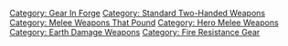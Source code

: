 [Category: Gear In Forge](Category:_Gear_In_Forge "wikilink") [Category:
Standard Two-Handed
Weapons](Category:_Standard_Two-Handed_Weapons "wikilink") [Category:
Melee Weapons That Pound](Category:_Melee_Weapons_That_Pound "wikilink")
[Category: Hero Melee Weapons](Category:_Hero_Melee_Weapons "wikilink")
[Category: Earth Damage
Weapons](Category:_Earth_Damage_Weapons "wikilink") [Category: Fire
Resistance Gear](Category:_Fire_Resistance_Gear "wikilink")
